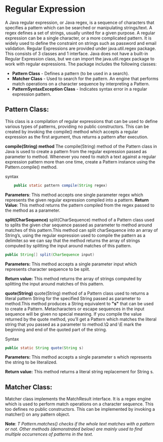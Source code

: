 # Regular Expression

A Java regular expression, or Java regex, is a sequence of characters that specifies a pattern which can be searched or manipulating strings/text. A regex defines a set of strings, usually united for a given purpose.
A regular expression can be a single character, or a more complicated pattern.
It is widely used to define the constraint on strings such as password and email validation. Regular Expressions are provided under java.util.regex package. This consists of 3 classes and 1 interface.
Java does not have a built-in Regular Expression class, but we can import the java.util.regex package to work with regular expressions. The package includes the following classes:

- __Pattern Class__ - Defines a pattern (to be used in a search).
- __Matcher Class__ - Used to search for the pattern. An engine that performs match operations on a character sequence by interpreting a Pattern.
- __PatternSyntaxException Class__ - Indicates syntax error in a regular expression pattern.

## Pattern Class:
This class is a compilation of regular expressions that can be used to define various types of patterns, providing no public constructors. This can be created by invoking the compile() method which accepts a regular expression as the first argument, thus returns a pattern after execution.

**compile(String) method**
The compile(String) method of the Pattern class in Java is used to create a pattern from the regular expression passed as parameter to method. Whenever you need to match a text against a regular expression pattern more than one time, create a Pattern instance using the Pattern.compile() method.

syntax
``` java
    public static pattern compile(String regex)
```

**Parameters**: This method accepts one single parameter regex which represents the given regular expression compiled into a pattern.
**Return Value**: This method returns the pattern compiled from the regex passed to the method as a parameter.

**split(CharSequence)**
split(CharSequence) method of a Pattern class used to splits the given char sequence passed as parameter to method around matches of this pattern.This method can split charSequence into an array of String’s, using the regular expression used to compile the pattern as a delimiter.so we can say that the method returns the array of strings computed by splitting the input around matches of this pattern.

```java
public String[] split(CharSequence input)
```
__Parameters:__ This method accepts a single parameter input which represents character sequence to be split.

__Return value:__ This method returns the array of strings computed by splitting the input around matches of this pattern.

__quote(String)__
quote(String) method of a Pattern class used to returns a literal pattern String for the specified String passed as parameter to method.This method produces a String equivalent to **"s"** that can be used to create a Pattern. Metacharacters or escape sequences in the input sequence will be given no special meaning. If you compile the value returned by the quote method, you’ll get a Pattern which matches the literal string that you passed as a parameter to method.\Q and \E mark the beginning and end of the quoted part of the string.

Syntax
```java
public static String quote(String s)
```

**Parameters:** This method accepts a single parameter s which represents the string to be literalized.

**Return value:** This method returns a literal string replacement for String s.

## Matcher Class:
Matcher class implements the MatchResult interface. It is a regex engine which is used to perform match operations on a character sequence. This too defines no public constructors. This can be implemented by invoking a matcher() on any pattern object.

**Note**: _T Pattern.matches() checks if the whole text matches with a pattern or not. Other methods (demonstrated below) are mainly used to find multiple occurrences of patterns in the text._